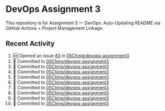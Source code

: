 # DevOps Assignment 3

This repository is for Assignment 3 — DevOps: Auto-Updating README via GitHub Actions + Project Management Linkage.

## Recent Activity
<!--START_SECTION:activity-->
1. 🆕 Opened an issue [#3](https://github.com/05Ching/devops-assignment3/issues/3) in [05Ching/devops-assignment3](https://github.com/05Ching/devops-assignment3)
2. 📝 Committed to [05Ching/devops-assignment3](https://github.com/05Ching/devops-assignment3/commit/f4c49801fc591f75ea0f9574fe06ce18e0160616)
3. 📝 Committed to [05Ching/devops-assignment3](https://github.com/05Ching/devops-assignment3/commit/cf417e09a76f1a9fcd22f27924ea9e4ecb226140)
4. 📝 Committed to [05Ching/devops-assignment3](https://github.com/05Ching/devops-assignment3/commit/74def6c05ab9cda32ae0a965acdce8d5835798ef)
5. 📝 Committed to [05Ching/devops-assignment3](https://github.com/05Ching/devops-assignment3/commit/86e99355795f09fa6d2e0788fa2e307cf6b54464)
6. 📝 Committed to [05Ching/devops-assignment3](https://github.com/05Ching/devops-assignment3/commit/3d119a0bd4d74dc5d57f3fd2111c694c6d62e6d8)
7. 📝 Committed to [05Ching/devops-assignment3](https://github.com/05Ching/devops-assignment3/commit/24702fa7ecf2d80fe8cc8e57b9243e7ef6605c70)
8. 📝 Committed to [05Ching/devops-assignment3](https://github.com/05Ching/devops-assignment3/commit/e6c80fbd127362fd4df7dfbde41d8a1c0122e5f5)
9. 📝 Committed to [05Ching/devops-assignment3](https://github.com/05Ching/devops-assignment3/commit/c70ef57dcc6761bb0db7dfae4f19b006d7427087)
10. 📝 Committed to [05Ching/devops-assignment3](https://github.com/05Ching/devops-assignment3/commit/95f4cddf601fe10443388e790a53b89cb1dccef6)
<!--END_SECTION:activity-->
